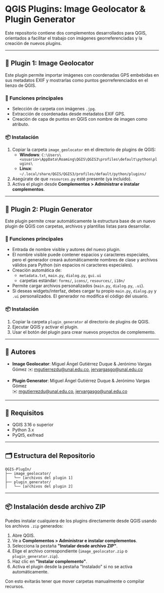 # QGIS Plugins: Image Geolocator & Plugin Generator

Este repositorio contiene dos complementos desarrollados para QGIS, orientados a facilitar el trabajo con imágenes georreferenciadas y la creación de nuevos plugins.

---

## 🧩 Plugin 1: Image Geolocator

Este plugin permite importar imágenes con coordenadas GPS embebidas en sus metadatos EXIF y mostrarlas como puntos georreferenciados en el lienzo de QGIS.

### 🔧 Funciones principales
- Selección de carpeta con imágenes `.jpg`.
- Extracción de coordenadas desde metadatos EXIF GPS.
- Creación de capa de puntos en QGIS con nombre de imagen como atributo.

### 📦 Instalación
1. Copiar la carpeta `image_geolocator` en el directorio de plugins de QGIS:
   - **Windows**: `C:\Users\<usuario>\AppData\Roaming\QGIS\QGIS3\profiles\default\python\plugins\`
   - **Linux**: `~/.local/share/QGIS/QGIS3/profiles/default/python/plugins/`
2. Asegúrate de que `resources.py` esté presente (ya incluido).
3. Activa el plugin desde **Complementos > Administrar e instalar complementos**.

---

## 🧩 Plugin 2: Plugin Generator

Este plugin permite crear automáticamente la estructura base de un nuevo plugin de QGIS con carpetas, archivos y plantillas listas para desarrollar.

### 🔧 Funciones principales
- Entrada de nombre visible y autores del nuevo plugin.
- El nombre visible puede contener espacios y caracteres especiales, pero el generador creará automáticamente nombres de clase y archivos válidos para Python (sin espacios ni caracteres especiales).
- Creación automática de:
  - `metadata.txt`, `main.py`, `dialog.py`, `gui.ui`
  - carpetas estándar: `forms/`, `icons/`, `resources/`, `i18n/`
- Permite cargar archivos personalizados (`main.py`, `dialog.py`, `.ui`).
- Si deseas widgets/interfaz, debes cargar tu propio `main.py`, `dialog.py` y `.ui` personalizados. El generador no modifica el código del usuario.

### 📦 Instalación
1. Copiar la carpeta `plugin_generator` al directorio de plugins de QGIS.
2. Ejecutar QGIS y activar el plugin.
3. Usar el botón del plugin para crear nuevos proyectos de complemento.

---

## 👥 Autores

- **Image Geolocator**: Miguel Ángel Gutiérrez Duque & Jerónimo Vargas Gómez
  ✉️ mgutierrezdu@unal.edu.co, jervargasgo@unal.edu.co

- **Plugin Generator**: Miguel Ángel Gutiérrez Duque & Jerónimo Vargas Gómez  
  ✉️ mgutierrezdu@unal.edu.co, jervargasgo@unal.edu.co

---

## 📌 Requisitos

- QGIS 3.16 o superior
- Python 3.x
- PyQt5, exifread

---

## 🗂 Estructura del Repositorio

```
QGIS-PlugIn/
├── image_geolocator/
│   └── [archivos del plugin 1]
├── plugin_generator/
│   └── [archivos del plugin 2]
```

---

## 📦 Instalación desde archivo ZIP

Puedes instalar cualquiera de los plugins directamente desde QGIS usando los archivos `.zip` generados:

1. Abre QGIS.
2. Ve a **Complementos > Administrar e instalar complementos**.
3. Selecciona la pestaña **"Instalar desde archivo ZIP"**.
4. Elige el archivo correspondiente (`image_geolocator.zip` o `plugin_generator.zip`).
5. Haz clic en **"Instalar complemento"**.
6. Activa el plugin desde la pestaña "Instalado" si no se activa automáticamente.

Con esto evitarás tener que mover carpetas manualmente o compilar recursos.

